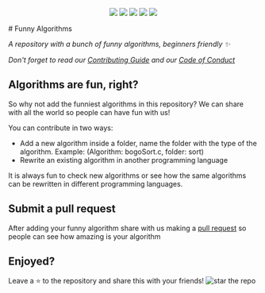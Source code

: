 
<!-- <img align="center" height=80% width=80% src="https://hacktoberfest.digitalocean.com/assets/HF-full-logo-b05d5eb32b3f3ecc9b2240526104cf4da3187b8b61963dd9042fdc2536e4a76c.svg" alt="hacktoberfest-2020"> -->

<p align="center">
   <img src="https://img.shields.io/badge/author-OtacilioN-orange">
   <img src="https://img.shields.io/github/issues/ReciHub/FunnyAlgorithms"> 
   <img src="https://img.shields.io/github/forks/ReciHub/FunnyAlgorithms">
   <img src="https://img.shields.io/github/stars/ReciHub/FunnyAlgorithms?color=green">
   <img src="https://komarev.com/ghpvc/?username=ReciHub&color=blue">
</p>
# Funny Algorithms

_A repository with a bunch of funny algorithms, beginners friendly :sparkles:_

_Don't forget to read our [Contributing Guide](https://github.com/ReciHub/FunnyAlgorithms/blob/master/CONTRIBUTING.md) and our [Code of Conduct](https://github.com/ReciHub/FunnyAlgorithms/blob/master/CODE_OF_CONDUCT.md)_

## Algorithms are fun, right?

So why not add the funniest algorithms in this repository? We can share with all the world so people can have fun with us! 

You can contribute in two ways:

- Add a new algorithm inside a folder, name the folder with the type of the algorithm. Example: (Algorithm: bogoSort.c, folder: sort)
- Rewrite an existing algorithm in another programming language

It is always fun to check new algorithms or see how the same algorithms can be rewritten in different programming languages.

## Submit a pull request

After adding your funny algorithm share with us making a [pull request](https://github.com/ReciHub/FunnyAlgorithms/blob/master/CONTRIBUTING.md#submitting-a-pull-request) so people can see how amazing is your algorithm

## Enjoyed? 

Leave a :star: to the repository and share this with your friends!
<img src="" alt="star the repo">
